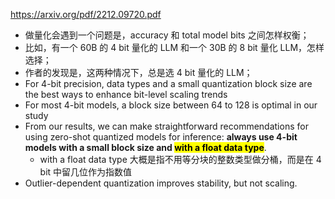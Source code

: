 https://arxiv.org/pdf/2212.09720.pdf

- 做量化会遇到一个问题是，accuracy 和 total model bits 之间怎样权衡；
- 比如，有一个 60B 的 4 bit 量化的 LLM 和一个 30B 的 8 bit 量化 LLM，怎样选择；
- 作者的发现是，这两种情况下，总是选 4 bit 量化的 LLM；
- For 4-bit precision, data types and a small quantization block size are the best ways to enhance bit-level scaling trends
- For most 4-bit models, a block size between 64 to 128 is optimal in our study
- From our results, we can make straightforward recommendations for using zero-shot quantized models for inference: **always use 4-bit models with a small block size and <mark>with a float data type</mark>**.
	- with a float data type 大概是指不用等分块的整数类型做分桶，而是在 4 bit 中留几位作为指数值
- Outlier-dependent quantization improves stability, but not scaling.